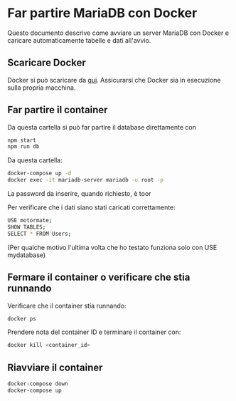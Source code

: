 # Far partire MariaDB con Docker

Questo documento descrive come avviare un server MariaDB con Docker e caricare automaticamente tabelle e dati all'avvio.


## Scaricare Docker
Docker si può scaricare da [qui](https://www.docker.com/products/docker-desktop).
Assicurarsi che Docker sia in esecuzione sulla propria macchina.

## Far partire il container 
Da questa cartella si può far partire il database direttamente con 
 ```bash
npm start
npm run db
```

Da questa cartella:
 ```bash
docker-compose up -d
docker exec -it mariadb-server mariadb -u root -p
```
La password da inserire, quando richiesto, è toor

Per verificare che i dati siano stati caricati correttamente:
 ```bash
USE motormate;
SHOW TABLES;
SELECT * FROM Users;
```
(Per qualche motivo l'ultima volta che ho testato funziona solo con USE mydatabase)

## Fermare il container o verificare che stia runnando
Verificare che il container stia runnando: 
 ```bash
docker ps
```
Prendere nota del container ID e terminare il container con:
 ```bash
docker kill <container_id>
```

## Riavviare il container 
 ```bash
docker-compose down
docker-compose up
```


